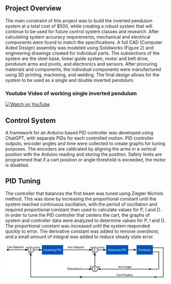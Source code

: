 ## Project Overview

The main constraint of this project was to build the inverted pendulum system at a total cost of $500, while creating a robust system that will continue to be used for future control system classes and research. After calculating system accuracy requirements, mechanical and electrical components were found to match the specifications. A full CAD (Computer Aided Design) assembly was modeled using Solidworks (Figure 2) and engineering drawings created for individual parts. The subsections of the system are the steel base, linear guide system, motor and belt drive, pendulum arms and pivots, and electronics and sensors. After procuring materials and components, the individual components were manufactured using 3D printing, machining, and welding. The final design allows for the system to be used as a single and double inverted pendulum.

### Youtube Video of working single inverted pendulum

[![Watch on YouTube](https://img.youtube.com/vi/rqrJa7szEt4/0.jpg)](https://www.youtube.com/watch?v=rqrJa7szEt4)


## Control System

A framework for an Arduino based PID controller was developed using ChatGPT, with separate PIDs for each controlled motion. PID controller outputs, encoder angles and time were collected to create graphs for tuning purposes. The encoders are calibrated by aligning the arms in a vertical position with the Arduino reading and storing the position. Safety limits are programmed that if a cart position or angle threshold is exceeded, the motor is disabled.

## PID Tuning

The controller that balances the first beam was tuned using Ziegler Nichols method. This was done by increasing the proportional constant until the system reached continuous oscillation, with the period of oscillation and required proportional constant then used to calculate values for P, I and D. In order to tune the PID controller that centers the cart, the graphs of system and controller data were analyzed to determine values for P, I and D. The proportional constant was increased until the system responded quickly to error. The derivative constant was added to remove overshoot, and a small amount of integral was added to reduce steady state error.

![Alt text](images/BD_Single_Centering.png)
